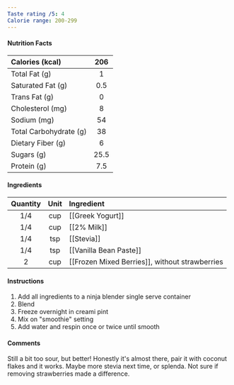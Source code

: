```yaml
---
Taste rating /5: 4
Calorie range: 200-299
---
```

#### Nutrition Facts
| Calories (kcal) | 206 |
| :-- | :--: |
| Total Fat (g) | 1 |
| Saturated Fat (g) | 0.5 |
| Trans Fat (g) | 0 |
| Cholesterol (mg) | 8 |
| Sodium (mg) | 54 |
| Total Carbohydrate (g) | 38 |
| Dietary Fiber (g) | 6 |
| Sugars (g) | 25.5 |
| Protein (g) | 7.5 |
#### Ingredients
| Quantity | Unit | Ingredient |
| :--: | :--: | :--- |
| 1/4 | cup | [[Greek Yogurt]] |
| 1/4 | cup | [[2% Milk]] |
| 1/4 | tsp | [[Stevia]] |
| 1/4 | tsp | [[Vanilla Bean Paste]] |
| 2 | cup | [[Frozen Mixed Berries]], without strawberries |
#### Instructions

1. Add all ingredients to a ninja blender single serve container
2. Blend
3. Freeze overnight in creami pint
4. Mix on "smoothie" setting
5. Add water and respin once or twice until smooth

#### Comments

Still a bit too sour, but better! Honestly it's almost there, pair it with coconut flakes and it works. Maybe more stevia next time, or splenda. Not sure if removing strawberries made a difference.